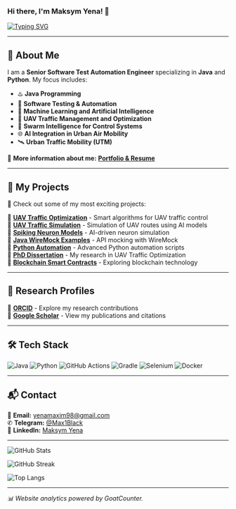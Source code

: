 ### Hi there, I'm Maksym Yena! 👋

[![Typing SVG](https://readme-typing-svg.demolab.com?font=Fira+Code&weight=600&size=22&duration=3000&pause=1000&color=F7931A&width=900&lines=Senior+Software+Test+Automation+Engineer;Java+%7C+Python+%7C+Machine+Learning+%7C+AI;UAV+Traffic+Management+%7C+Swarm+Intelligence)](https://maksymyena.github.io/)

---

## 🚀 About Me  
I am a **Senior Software Test Automation Engineer** specializing in **Java** and **Python**. My focus includes:

- ♨️ **Java Programming**
- 🐞 **Software Testing & Automation**
- 👾 **Machine Learning and Artificial Intelligence**
- 🚁 **UAV Traffic Management and Optimization**
- 🤖 **Swarm Intelligence for Control Systems**
- 🌐 **AI Integration in Urban Air Mobility**
- 🛰 **Urban Traffic Mobility (UTM)**

🔗 **More information about me:** [**Portfolio & Resume**](https://maksymyena.github.io/)  

---

## 🌟 My Projects  
🚀 Check out some of my most exciting projects:

🔹 **[UAV Traffic Optimization](https://github.com/maksymYena/UAV-Traffic-Optimization)** - Smart algorithms for UAV traffic control  
🔹 **[UAV Traffic Simulation](https://github.com/maksymYena/UAV-Traffic-Simulation)** - Simulation of UAV routes using AI models  
🔹 **[Spiking Neuron Models](https://github.com/maksymYena/Spiking-Neuron-Models)** - AI-driven neuron simulation  
🔹 **[Java WireMock Examples](https://github.com/maksymYena/Java-WireMock-Examples)** - API mocking with WireMock  
🔹 **[Python Automation](https://github.com/maksymYena/Python-Automation)** - Advanced Python automation scripts  
🔹 **[PhD Dissertation](https://github.com/maksymYena/PhD-Dissertation)** - My research in UAV Traffic Optimization  
🔹 **[Blockchain Smart Contracts](https://github.com/maksymYena/Blockchain-Smart-Contract)** - Exploring blockchain technology  

---

## 📜 Research Profiles

🔗 **[ORCID](https://orcid.org/my-orcid?orcid=0009-0006-0664-3244)** - Explore my research contributions  
🔗 **[Google Scholar](https://scholar.google.com.ua/citations?hl=ru&user=JVUkXN4AAAAJ)** - View my publications and citations  

---

## 🛠️ Tech Stack

![Java](https://img.shields.io/badge/Java-ED8B00?style=for-the-badge&logo=openjdk&logoColor=white)
![Python](https://img.shields.io/badge/Python-3776AB?style=for-the-badge&logo=python&logoColor=white)
![GitHub Actions](https://img.shields.io/badge/GitHub%20Actions-2088FF?style=for-the-badge&logo=github-actions&logoColor=white)
![Gradle](https://img.shields.io/badge/Gradle-02303A?style=for-the-badge&logo=gradle&logoColor=white)
![Selenium](https://img.shields.io/badge/Selenium-43B02A?style=for-the-badge&logo=selenium&logoColor=white)
![Docker](https://img.shields.io/badge/Docker-2496ED?style=for-the-badge&logo=docker&logoColor=white)

---

## 📬 Contact

📩 **Email:** [yenamaxim98@gmail.com](mailto:yenamaxim98@gmail.com)  
✆ **Telegram:** [@Max1Black](https://t.me/Max1Black)  
📎 **LinkedIn:** [Maksym Yena](https://www.linkedin.com/in/maksym-yena/)  

---

![GitHub Stats](https://github-readme-stats.vercel.app/api?username=maksymYena&show_icons=true&theme=radical)

![GitHub Streak](https://github-readme-streak-stats.herokuapp.com?user=maksymYena&theme=radical&date_format=M%20j%5B%2C%20Y%5D)

![Top Langs](https://github-readme-stats.vercel.app/api/top-langs/?username=maksymYena&layout=compact&theme=radical)

---

_📊 Website analytics powered by GoatCounter._
